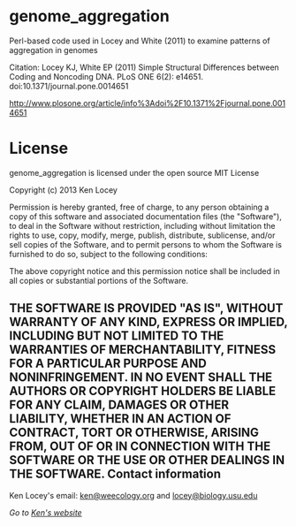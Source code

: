 genome_aggregation
==================

Perl-based code used in Locey and White (2011) to examine patterns of aggregation in genomes

Citation: Locey KJ, White EP (2011) Simple Structural Differences between Coding and Noncoding DNA. PLoS ONE 6(2): e14651. doi:10.1371/journal.pone.0014651

http://www.plosone.org/article/info%3Adoi%2F10.1371%2Fjournal.pone.0014651


License
=======

genome_aggregation is licensed under the open source MIT License

Copyright (c) 2013 Ken Locey

Permission is hereby granted, free of charge, to any person obtaining a copy of this software and associated documentation files (the "Software"), to deal in the Software without restriction, including without limitation the rights to use, copy, modify, merge, publish, distribute, sublicense, and/or sell copies of the Software, and to permit persons to whom the Software is furnished to do so, subject to the following conditions:

The above copyright notice and this permission notice shall be included in all copies or substantial portions of the Software.

THE SOFTWARE IS PROVIDED "AS IS", WITHOUT WARRANTY OF ANY KIND, EXPRESS OR IMPLIED, INCLUDING BUT NOT LIMITED TO THE WARRANTIES OF MERCHANTABILITY, FITNESS FOR A PARTICULAR PURPOSE AND NONINFRINGEMENT. IN NO EVENT SHALL THE AUTHORS OR COPYRIGHT HOLDERS BE LIABLE FOR ANY CLAIM, DAMAGES OR OTHER LIABILITY, WHETHER IN AN ACTION OF CONTRACT, TORT OR OTHERWISE, ARISING FROM, OUT OF OR IN CONNECTION WITH THE SOFTWARE OR THE USE OR OTHER DEALINGS IN THE SOFTWARE.
Contact information
-------------------
Ken Locey's email: ken@weecology.org and locey@biology.usu.edu

*Go to [Ken's website](http://kenlocey.weecology.org)*
